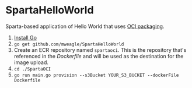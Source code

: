 # SpartaHelloWorld

Sparta-based application of Hello World that uses [OCI packaging](https://docs.aws.amazon.com/lambda/latest/dg/images-create.html).

1. [Install Go](https://golang.org/doc/install)
1. `go get github.com/mweagle/SpartaHelloWorld`
1. Create an ECR repository named `spartaoci`. This is the repository that's referenced in the _Dockerfile_ and will be used as the destination for the image upload.
1. `cd ./SpartaOCI`
1. `go run main.go provision --s3Bucket YOUR_S3_BUCKET --dockerFile Dockerfile`
